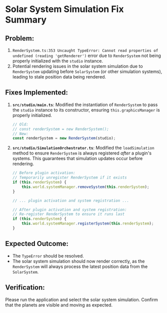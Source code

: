 # Solar System Simulation Fix Summary

## Problem:
1.  `RenderSystem.ts:353 Uncaught TypeError: Cannot read properties of undefined (reading 'getRenderer')` error due to `RenderSystem` not being properly initialized with the `studio` instance.
2.  Potential rendering issues in the solar system simulation due to `RenderSystem` updating before `SolarSystem` (or other simulation systems), leading to stale position data being rendered.

## Fixes Implemented:
1.  **`src/studio/main.ts`**: Modified the instantiation of `RenderSystem` to pass the `studio` instance to its constructor, ensuring `this.graphicsManager` is properly initialized.
    ```typescript
    // Old:
    // const renderSystem = new RenderSystem();
    // New:
    const renderSystem = new RenderSystem(studio);
    ```
2.  **`src/studio/SimulationOrchestrator.ts`**: Modified the `loadSimulation` method to ensure `RenderSystem` is always registered *after* a plugin's systems. This guarantees that simulation updates occur before rendering.
    ```typescript
    // Before plugin activation:
    // Temporarily unregister RenderSystem if it exists
    if (this.renderSystem) {
        this.world.systemManager.removeSystem(this.renderSystem);
    }

    // ... plugin activation and system registration ...

    // After plugin activation and system registration:
    // Re-register RenderSystem to ensure it runs last
    if (this.renderSystem) {
        this.world.systemManager.registerSystem(this.renderSystem);
    }
    ```

## Expected Outcome:
-   The `TypeError` should be resolved.
-   The solar system simulation should now render correctly, as the `RenderSystem` will always process the latest position data from the `SolarSystem`.

## Verification:
Please run the application and select the solar system simulation. Confirm that the planets are visible and moving as expected.
